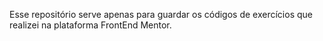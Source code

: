 Esse repositório serve apenas para guardar os códigos de exercícios que realizei na plataforma FrontEnd Mentor.

